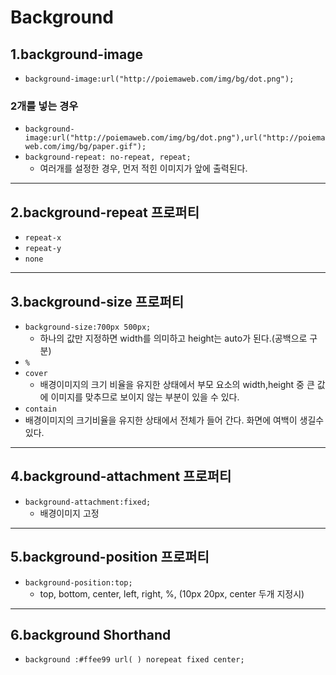 # Background
## 1.background-image
- `background-image:url("http://poiemaweb.com/img/bg/dot.png");`
### 2개를 넣는 경우
- `background-image:url("http://poiemaweb.com/img/bg/dot.png"),url("http://poiemaweb.com/img/bg/paper.gif");`
- `background-repeat: no-repeat, repeat;`
   - 여러개를 설정한 경우, 먼저 적힌 이미지가 앞에 출력된다.
---

## 2.background-repeat 프로퍼티
- `repeat-x`
- `repeat-y`
- `none`
---

## 3.background-size 프로퍼티
- `background-size:700px 500px;`
  - 하나의 값만 지정하면 width를 의미하고 height는 auto가 된다.(공백으로 구분)
- `%`
- `cover`
  -  배경이미지의 크기 비율을 유지한 상태에서 부모 요소의 width,height 중 큰 값에 이미지를 맞추므로 보이지 않는 부분이 있을 수 있다.
- `contain`
 - 배경이미지의 크기비율을 유지한 상태에서 전체가 들어 간다. 화면에 여백이 생길수 있다.
 ---

 ## 4.background-attachment 프로퍼티  
- `background-attachment:fixed;`
  - 배경이미지 고정
---
## 5.background-position 프로퍼티
- `background-position:top;`
  - top, bottom, center, left, right, %, (10px 20px, center 두개 지정시)
--- 
 ## 6.background Shorthand
- `background :#ffee99 url( ) norepeat fixed center;`